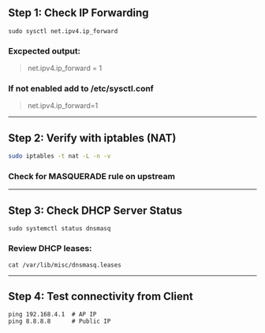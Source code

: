 ## Step 1: Check IP Forwarding

`sudo sysctl net.ipv4.ip_forward`

  ### Excpected output:
  
  > net.ipv4.ip_forward = 1

### If not enabled add to /etc/sysctl.conf

  > net.ipv4.ip_forward=1

---

## Step 2: Verify with iptables (NAT)

```bash
sudo iptables -t nat -L -n -v
```

  ### Check for MASQUERADE rule on upstream

---

## Step 3: Check DHCP Server Status

`sudo systemctl status dnsmasq`

  ### Review DHCP leases:

  `cat /var/lib/misc/dnsmasq.leases`
  
---

## Step 4: Test connectivity from Client

```
ping 192.168.4.1  # AP IP
ping 8.8.8.8      # Public IP
```


  


